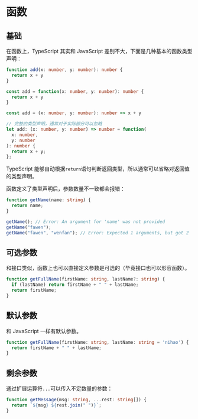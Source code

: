 # 函数

## 基础

在函数上，TypeScript 其实和 JavaScript 差别不大，下面是几种基本的函数类型声明：
```typescript
function add(x: number, y: number): number {
  return x + y
}

const add = function(x: number, y: number): number {
  return x + y
}

const add = (x: number, y: number): number => x + y

// 完整的类型声明，通常对于实际部分可以忽略
let add: (x: number, y: number) => number = function(
  x: number,
  y: number
): number {
  return x + y;
};
```
TypeScript 能够自动根据`return`语句判断返回类型，所以通常可以省略对返回值的类型声明。

函数定义了类型声明后，参数数量不一致都会报错：
```typescript
function getName(name: string) {
  return name;
}

getName(); // Error: An argument for 'name' was not provided
getName("fawen");
getName("fawen", "wenfan"); // Error: Expected 1 arguments, but got 2
```

## 可选参数
和接口类似，函数上也可以直接定义参数是可选的（毕竟接口也可以形容函数）。
```typescript
function getFullName(firstName: string, lastName?: string) {
  if (lastName) return firstName + " " + lastName;
  return firstName;
}
```

## 默认参数
和 JavaScript 一样有默认参数。
```typescript
function getFullName(firstName: string, lastName: string = 'nihao') {
  return firstName + " " + lastName;
}
```

## 剩余参数
通过扩展运算符`...`可以传入不定数量的参数：
```typescript
function getMessage(msg: string, ...rest: string[]) {
  return `${msg} ${rest.join(" ")}`;
}
```